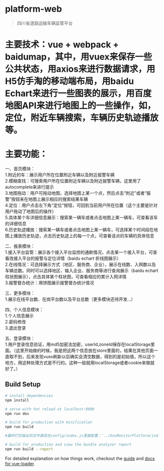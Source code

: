 # platform-web

> 四川省道路运输车辆监管平台

# 主要技术：vue + webpack + baidumap，其中，用vuex来保存一些公共状态，用axios来进行数据请求，用H5仿手淘的移动端布局，用baidu Echart来进行一些图表的展示，用百度地图API来进行地图上的一些操作，如，定位，附近车辆搜索，车辆历史轨迹播放等。

# 主要功能：<br/>
一、首页模块：<br/>
1.附近的车：展示用户所在位置附近车辆以及附近报警车辆<br/>
2.模糊查找：可搜索用户所在位置附近车辆以及附近报警车辆，这里用了autocomplete来进行提示<br/>
3.地图拖动：用户可拖动地图，选择地图上某一个点，然后点击“附近”或者“报警”按钮来在地图上展示相应的搜索结果车辆<br/>
4.定位：用户点击左下角“定位”按钮，可回到当前用户所在位置（这个主要是针对用户拖动了地图后的操作）<br/>
5.具体某个车详细信息展示：搜索某一辆车或者点击地图上某一辆车，可查看该车的详细信息<br/>
6.历史轨迹播放：搜索某一辆车或者点击地图上某一辆车，可选择某个时间段在地图上播放历史轨迹，点击历史轨迹上的每一个点，可查看该点的车辆的具体信息<br/>

二、报表模块：<br/>
1.接入平台监管：展示各个接入平台监控的通断情况，点击某一个接入平台，可查看改接入平台的报警与定位详情（baidu echart 折线图展示）<br/>
2.在线情况：可选择展示方式（地区、服务商、企业），展示在线数、入网数以及车辆总数。同时可以选择地区、输入企业、服务商等进行查询展示（baidu echart 柱状图展示），点击具体某个柱状图，可查看相应的累计入网详情<br/>
3.报警督办统计：用饼图展示报警督办统计情况<br/>

三、更多模块：<br/>
1.展示在线平台数、在岗平台数以及平台总数（更多模块还待开发...）<br/>

四、个人信息模块：<br/>
1.个人信息展示<br/>
2.密码修改<br/>
3.退出登录<br/>

五、登录模块：<br/>
1.用户登录信息验证，用md5加密法加密，userId,zoneId保存在localStorage里面。（这里开始做的时候，我是把这两个信息放在store里面的，结果在其他页面一直取不到，后来发现vuex刷新以后确实会清空数据，得到的是初始值，所以这个地方，用这种处理方式是不行的。这种一般就用localStorage或者cookie来做就好了。）<br/>


## Build Setup

``` bash
# install dependencies
npm install

# serve with hot reload at localhost:8080
npm run dev

# build for production with minification
npm run build

#最终打包输出的文件路径在config/index.js里面配置：'../GovMonitorPlatform/index.html'

# build for production and view the bundle analyzer report
npm run build --report
```

For detailed explanation on how things work, checkout the [guide](http://vuejs-templates.github.io/webpack/) and [docs for vue-loader](http://vuejs.github.io/vue-loader).
